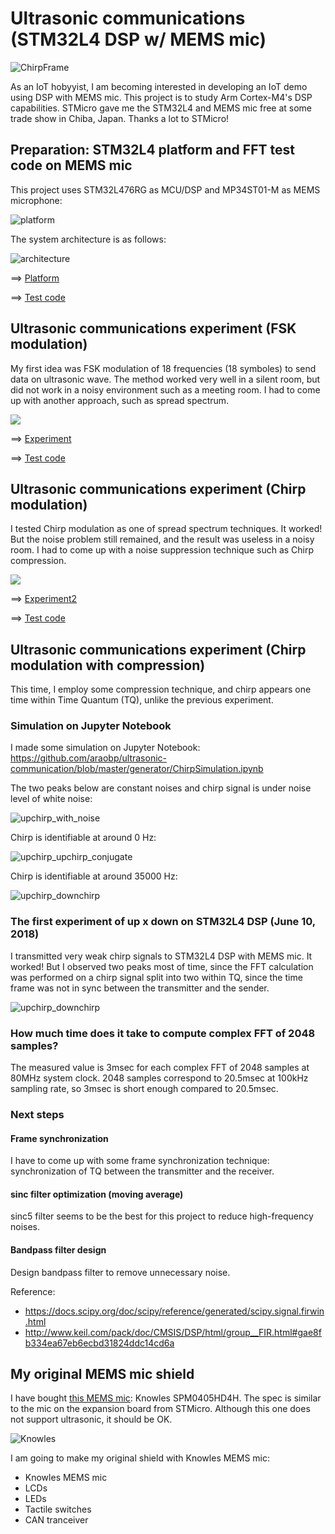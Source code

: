 # Ultrasonic communications (STM32L4 DSP w/ MEMS mic)

![ChirpFrame](./doc/ChirpFrame.jpg)

As an IoT hobyyist, I am becoming interested in developing an IoT demo using DSP with MEMS mic. This project is to study Arm Cortex-M4's DSP capabilities. STMicro gave me the STM32L4 and MEMS mic free at some trade show in Chiba, Japan. Thanks a lot to STMicro!

## Preparation: STM32L4 platform and FFT test code on MEMS mic

This project uses STM32L476RG as MCU/DSP and MP34ST01-M as MEMS microphone:

![platform](./doc/MEMSMIC_expansion_board.jpg)

The system architecture is as follows:

![architecture](https://docs.google.com/drawings/d/e/2PACX-1vR1KKp2QeL_SmrnUsTl5zcwddQToPJmnSBHFnxiw78y3_3mjA7EzNl2iNcUA5aOW_jRAQapTNji-eJ7/pub?w=2268&h=567)

==> [Platform](PLATFORM.md)

==> [Test code](./basic)

## Ultrasonic communications experiment (FSK modulation)

My first idea was FSK modulation of 18 frequencies (18 symboles) to send data on ultrasonic wave. The method worked very well in a silent room, but did not work in a noisy environment such as a meeting room. I had to come up with another approach, such as spread spectrum.

![](./doc/18symbols.jpg)

==> [Experiment](EXPERIMENT.md)

==> [Test code](./ultracom)


## Ultrasonic communications experiment (Chirp modulation)

I tested Chirp modulation as one of spread spectrum techniques. It worked! But the noise problem still remained, and the result was useless in a noisy room. I had to come up with a noise suppression technique such as Chirp compression.

![](./doc/Chirp.jpg)

==> [Experiment2](EXPERIMENT2.md)

==> [Test code](./chirp)

## Ultrasonic communications experiment (Chirp modulation with compression)

This time, I employ some compression technique, and chirp appears one time within Time Quantum (TQ), unlike the previous experiment.

### Simulation on Jupyter Notebook

I made some simulation on Jupyter Notebook: https://github.com/araobp/ultrasonic-communication/blob/master/generator/ChirpSimulation.ipynb

The two peaks below are constant noises and chirp signal is under noise level of white noise:

![upchirp_with_noise](./doc/Simulation_upchirp_with_noise.jpg)

Chirp is identifiable at around 0 Hz:

![upchirp_upchirp_conjugate](./doc/Simulation_upchirp_upchirp_conjugate.jpg)

Chirp is identifiable at around 35000 Hz:

![upchirp_downchirp](./doc/Simulation_upchirp_downchirp.jpg)

### The first experiment of up x down on STM32L4 DSP (June 10, 2018)

I transmitted very weak chirp signals to STM32L4 DSP with MEMS mic. It worked! But I observed two peaks most of time, since the FFT calculation was performed on a chirp signal split into two within TQ, since the time frame was not in sync between the transmitter and the sender.

![upchirp_downchirp](./doc/FFT_upXdown.jpg)

### How much time does it take to compute complex FFT of 2048 samples?

The measured value is 3msec for each complex FFT of 2048 samples at 80MHz system clock. 2048 samples correspond to 20.5msec at 100kHz sampling rate, so 3msec is short enough compared to 20.5msec.

### Next steps

#### Frame synchronization

I have to come up with some frame synchronization technique: synchronization of TQ between the transmitter and the receiver.

#### sinc filter optimization (moving average)

sinc5 filter seems to be the best for this project to reduce high-frequency noises.

#### Bandpass filter design

Design bandpass filter to remove unnecessary noise.

Reference:
- https://docs.scipy.org/doc/scipy/reference/generated/scipy.signal.firwin.html
- http://www.keil.com/pack/doc/CMSIS/DSP/html/group__FIR.html#gae8fb334ea67eb6ecbd31824ddc14cd6a

## My original MEMS mic shield

I have bought [this MEMS mic](http://akizukidenshi.com/catalog/g/gM-05577/): Knowles SPM0405HD4H. The spec is similar to the mic on the expansion board from STMicro. Although this one does not support ultrasonic, it should be OK.

![Knowles](./doc/Knowles.jpg)

I am going to make my original shield with Knowles MEMS mic:

- Knowles MEMS mic
- LCDs
- LEDs
- Tactile switches
- CAN tranceiver
